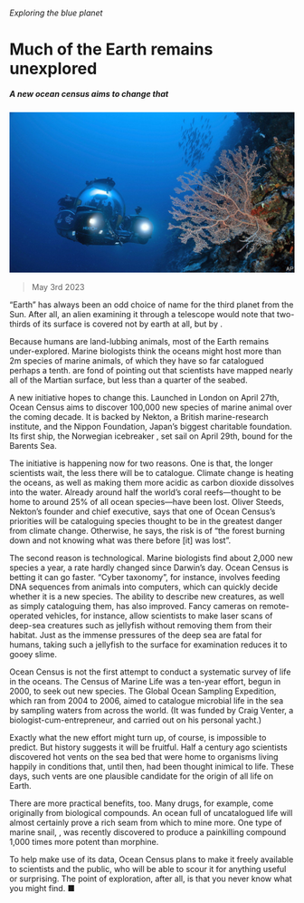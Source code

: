 ###### Exploring the blue planet

# Much of the Earth remains unexplored 

##### A new ocean census aims to change that 

![image](images/20230506_STP501.jpg) 

> May 3rd 2023 

“Earth” has always been an odd choice of name for the third planet from the Sun. After all, an alien examining it through a telescope would note that two-thirds of its surface is covered not by earth at all, but by . 

Because humans are land-lubbing animals, most of the Earth remains under-explored. Marine biologists think the oceans might host more than 2m species of marine animals, of which they have so far catalogued perhaps a tenth.  are fond of pointing out that scientists have mapped nearly all of the Martian surface, but less than a quarter of the seabed. 

A new initiative hopes to change this. Launched in London on April 27th, Ocean Census aims to discover 100,000 new species of marine animal over the coming decade. It is backed by Nekton, a British marine-research institute, and the Nippon Foundation, Japan’s biggest charitable foundation. Its first ship, the Norwegian icebreaker , set sail on April 29th, bound for the Barents Sea. 

The initiative is happening now for two reasons. One is that, the longer scientists wait, the less there will be to catalogue. Climate change is heating the oceans, as well as making them more acidic as carbon dioxide dissolves into the water. Already around half the world’s coral reefs—thought to be home to around 25% of all ocean species—have been lost. Oliver Steeds, Nekton’s founder and chief executive, says that one of Ocean Census’s priorities will be cataloguing species thought to be in the greatest danger from climate change. Otherwise, he says, the risk is of “the forest burning down and not knowing what was there before [it] was lost”.

The second reason is technological. Marine biologists find about 2,000 new species a year, a rate hardly changed since Darwin’s day. Ocean Census is betting it can go faster. “Cyber taxonomy”, for instance, involves feeding DNA sequences from animals into computers, which can quickly decide whether it is a new species. The ability to describe new creatures, as well as simply cataloguing them, has also improved. Fancy cameras on remote-operated vehicles, for instance, allow scientists to make laser scans of deep-sea creatures such as jellyfish without removing them from their habitat. Just as the immense pressures of the deep sea are fatal for humans, taking such a jellyfish to the surface for examination reduces it to gooey slime. 

Ocean Census is not the first attempt to conduct a systematic survey of life in the oceans. The Census of Marine Life was a ten-year effort, begun in 2000, to seek out new species. The Global Ocean Sampling Expedition, which ran from 2004 to 2006, aimed to catalogue microbial life in the sea by sampling waters from across the world. (It was funded by Craig Venter, a biologist-cum-entrepreneur, and carried out on his personal yacht.) 

Exactly what the new effort might turn up, of course, is impossible to predict. But history suggests it will be fruitful. Half a century ago scientists discovered hot vents on the sea bed that were home to organisms living happily in conditions that, until then, had been thought inimical to life. These days, such vents are one plausible candidate for the origin of all life on Earth. 

There are more practical benefits, too. Many drugs, for example, come originally from biological compounds. An ocean full of uncatalogued life will almost certainly prove a rich seam from which to mine more. One type of marine snail, , was recently discovered to produce a painkilling compound 1,000 times more potent than morphine. 

To help make use of its data, Ocean Census plans to make it freely available to scientists and the public, who will be able to scour it for anything useful or surprising. The point of exploration, after all, is that you never know what you might find. ■


